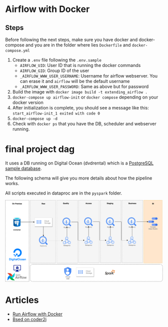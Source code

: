 # Airflow with Docker

## Steps

Before following the next steps, make sure you have docker and docker-compose and you are in the folder where lies `Dockerfile` and `docker-compose.yml`

1. Create a `.env` file following the `.env.sample`
    - `AIRFLOW_UID`: User ID that is running the docker commands
    - `AIRFLOW_GID`: Group ID of the user
    - `_AIRFLOW_WWW_USER_USERNAME`: Username for airflow webserver. You can erase it and `airflow` will be the default username
    - `_AIRFLOW_WWW_USER_PASSWORD`: Same as above but for password
1. Build the image with `docker image build -t extending_airflow .`
1. `docker-compose up airflow-init` or `docker compose` depending on your docker version
1. After initialization is complete, you should see a message like this: `start_airflow-init_1 exited with code 0`
1. `docker-compose up -d`
1. Check with `docker ps` that you have the DB, scheduler  and webserver running.

# final project dag

It uses a DB running on Digital Ocean (dvdrental) which is a [PostgreSQL sample database](https://www.postgresqltutorial.com/postgresql-getting-started/postgresql-sample-database/).

The following schema will give you more details about how the pipeline works.

All scripts executed in dataproc are in the `pyspark` folder.

![elt](./images/final_project.png)

# Articles
- [Run Airflow with Docker](https://airflow.apache.org/docs/apache-airflow/stable/howto/docker-compose/index.html)
- [Bsed on coder2j](https://github.com/coder2j/airflow-docker)